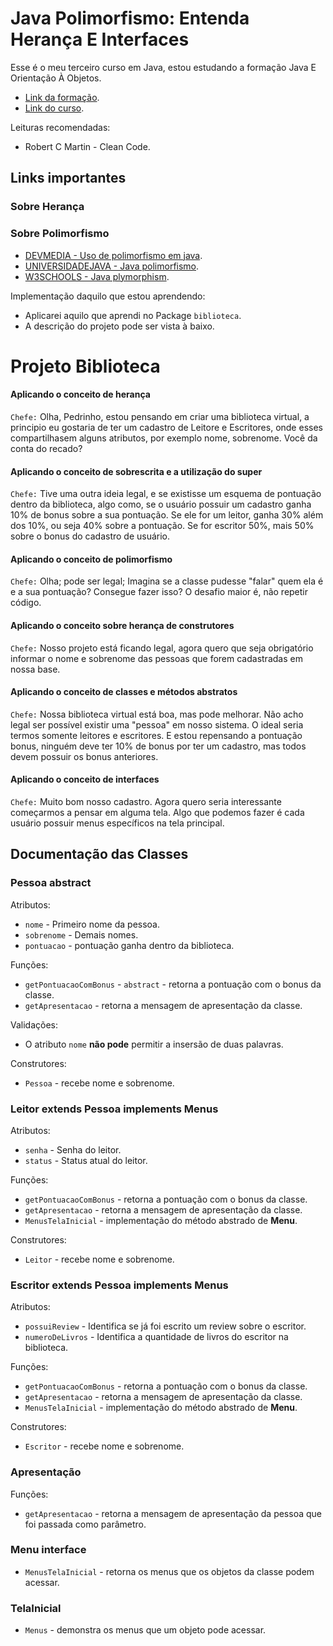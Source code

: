 # Java Polimorfismo: Entenda Herança E Interfaces

Esse é o meu terceiro curso em Java, estou estudando a formação Java E Orientação À Objetos.

* [Link da formação](https://www.alura.com.br/formacao-java).
* [Link do curso](https://www.alura.com.br/curso-online-java-heranca-interfaces-polimorfismo).

Leituras recomendadas:
* Robert C Martin - Clean Code.

## Links importantes
### Sobre Herança

### Sobre Polimorfismo
*	[DEVMEDIA - Uso de polimorfismo em java](https://www.devmedia.com.br/uso-de-polimorfismo-em-java/26140).
*	[UNIVERSIDADEJAVA - Java polimorfismo](http://www.universidadejava.com.br/java/java-polimorfismo/).
*	[W3SCHOOLS - Java plymorphism](https://www.w3schools.com/java/java_polymorphism.asp).

Implementação daquilo que estou aprendendo:
* Aplicarei aquilo que aprendi no Package `biblioteca`.
* A descrição do projeto pode ser vista à baixo.

# Projeto Biblioteca

#### Aplicando o conceito de herança
`Chefe:` Olha, Pedrinho, estou pensando em criar uma biblioteca virtual, a principio 
eu gostaria de ter um cadastro de Leitore e Escritores, onde esses compartilhasem alguns 
atributos, por exemplo nome, sobrenome. Você da conta do recado?

#### Aplicando o conceito de sobrescrita e a utilização do super
`Chefe:` Tive uma outra ideia legal, e se existisse um esquema de pontuação dentro da 
biblioteca, algo como, se o usuário possuir um cadastro ganha 10% de bonus sobre a sua pontuação. 
Se ele for um leitor, ganha 30% além dos 10%, ou seja 40% sobre a pontuação. Se for escritor 50%,
mais 50% sobre o bonus do cadastro de usuário. 

#### Aplicando o conceito de polimorfismo
`Chefe:` Olha; pode ser legal; Imagina se a classe pudesse "falar" quem ela é e a sua 
pontuação? Consegue fazer isso? O desafio maior é, não repetir código.

#### Aplicando o conceito sobre herança de construtores
`Chefe:` Nosso projeto está ficando legal, agora quero que seja obrigatório informar o 
nome e sobrenome das pessoas que forem cadastradas em nossa base. 

#### Aplicando o conceito de classes e métodos abstratos
`Chefe:` Nossa biblioteca virtual está boa, mas pode melhorar. Não acho legal ser possível 
existir uma "pessoa" em nosso sistema. O ideal seria termos somente leitores e escritores. 
E estou repensando a pontuação bonus, ninguém deve ter 10% de bonus por ter um cadastro, 
mas todos devem possuir os bonus anteriores. 

#### Aplicando o conceito de interfaces
`Chefe:` Muito bom nosso cadastro. Agora quero seria interessante começarmos a pensar 
em alguma tela. Algo que podemos fazer é cada usuário possuir menus específicos na 
tela principal.

## Documentação das Classes

### Pessoa abstract
Atributos:
* `nome` - Primeiro nome da pessoa.
* `sobrenome` - Demais nomes.
* `pontuacao` - pontuação ganha dentro da biblioteca. 

Funções:
* `getPontuacaoComBonus` - `abstract` - retorna a pontuação com o bonus da classe.
* `getApresentacao` - retorna a mensagem de apresentação da classe.

Validações:
* O atributo `nome` **não pode** permitir a insersão de duas palavras.

Construtores:
* `Pessoa` - recebe nome e sobrenome.

### Leitor extends Pessoa implements Menus
Atributos:
* `senha` - Senha do leitor.
* `status` - Status atual do leitor.

Funções:
* `getPontuacaoComBonus` - retorna a pontuação com o bonus da classe.
* `getApresentacao` - retorna a mensagem de apresentação da classe.
* `MenusTelaInicial` - implementação do método abstrado de **Menu**.

Construtores:
* `Leitor` - recebe nome e sobrenome.

### Escritor extends Pessoa implements Menus
Atributos:
* `possuiReview` - Identifica se já foi escrito um review sobre o escritor.
* `numeroDeLivros` - Identifica a quantidade de livros do escritor na biblioteca.

Funções:
* `getPontuacaoComBonus` - retorna a pontuação com o bonus da classe.
* `getApresentacao` - retorna a mensagem de apresentação da classe.
* `MenusTelaInicial` - implementação do método abstrado de **Menu**.

Construtores:
* `Escritor` - recebe nome e sobrenome.

### Apresentação
Funções:
* `getApresentacao` - retorna a mensagem de apresentação da pessoa que foi passada como parâmetro.

### Menu interface
* `MenusTelaInicial` - retorna os menus que os objetos da classe podem acessar.

### TelaInicial
* `Menus` - demonstra os menus que um objeto pode acessar.